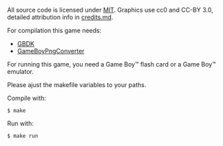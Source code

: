 All source code is licensed under [MIT](./license.md).
Graphics use cc0 and CC-BY 3.0, detailed attribution info in [credits.md](./credits.md).


For compilation this game needs:

* [GBDK](https://sourceforge.net/projects/gbdk/)
* [GameBoyPngConverter](https://github.com/gingemonster/GameBoyPngConverter)

For running this game, you need a Game Boy™ flash card or a Game Boy™ emulator.

Please ajust the makefile variables to your paths.


Compile with:
```
$ make
```

Run with:
```
$ make run
```
